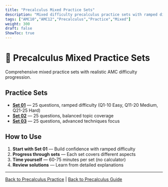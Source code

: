 ```yaml
---
title: "Precalculus Mixed Practice Sets"
description: "Mixed difficulty precalculus practice sets with ramped difficulty and balanced topic coverage."
tags: ["AMC10","AMC12","Precalculus","Practice","Mixed"]
weight: 300
draft: false
ShowToc: true
---
```


# 📘 Precalculus Mixed Practice Sets

Comprehensive mixed practice sets with realistic AMC difficulty progression.

## Practice Sets

- **[Set 01](set-01)** — 25 questions, ramped difficulty (Q1-10 Easy, Q11-20 Medium, Q21-25 Hard)
- **[Set 02](set-02)** — 25 questions, balanced topic coverage
- **[Set 03](set-03)** — 25 questions, advanced techniques focus

## How to Use

1. **Start with Set 01** — Build confidence with ramped difficulty
2. **Progress through sets** — Each set covers different aspects
3. **Time yourself** — 60-75 minutes per set (no calculator)
4. **Review solutions** — Learn from detailed explanations

---

[Back to Precalculus Practice](../_index.md) | [Back to Precalculus Guide](../..)
